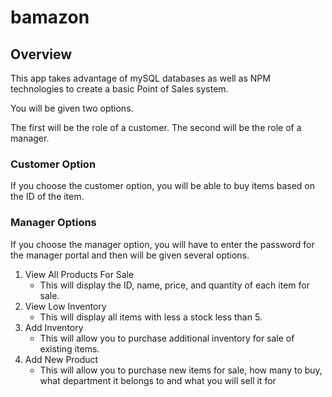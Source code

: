 # bamazon

## Overview

This app takes advantage of mySQL databases as well as NPM technologies to create a basic Point of Sales system. 

You will be given two options. 

The first will be the role of a customer.
The second will be the role of a manager.

### Customer Option

If you choose the customer option, you will be able to buy items based on the ID of the item.

### Manager Options

If you choose the manager option, you will have to enter the password for the manager portal and then will be given several options.
1. View All Products For Sale
    * This will display the ID, name, price, and quantity of each item for sale.
2. View Low Inventory
    * This will display all items with less a stock less than 5.
3. Add Inventory
    * This will allow you to purchase additional inventory for sale of existing items.
4. Add New Product
    * This will allow you to purchase new items for sale, how many to buy, what department it belongs to and what you will sell it for